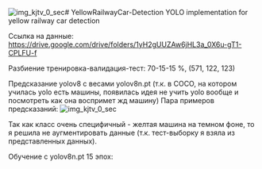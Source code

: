![img_kjtv_0_sec](https://github.com/Maria-Ul/YellowRailwayCar-Detection/assets/58764063/9f811e37-ca63-4c4d-ad25-a4bde1492c0e)# YellowRailwayCar-Detection
YOLO implementation for yellow railway car detection

Ссылка на данные: https://drive.google.com/drive/folders/1yH2gUUZAw6jHL3a_0X6u-gT1-CPLFU-f

Разбиение тренировка-валидация-тест: 70-15-15 %, (571, 122, 123)


Предсказание yolov8 с весами yolov8n.pt
(т.к. в COCO, на котором училась yolo есть машины, появилась идея не учить yolo вообще и посмотреть как она воспримет жд машину)
Пара примеров предсказаний:
![img_kjtv_0_sec](https://github.com/Maria-Ul/YellowRailwayCar-Detection/assets/58764063/9382976a-ba68-4ead-8728-69ed52311ef3)

Так как класс очень специфичный - желтая машина на темном фоне, то я решила не аугментировать данные (т.к. тест-выборку я взяла из представленных данных). 

Обучение с yolov8n.pt 15 эпох:
